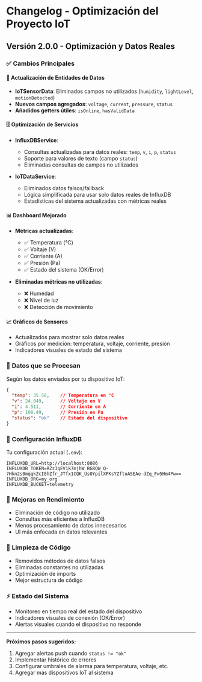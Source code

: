 # Changelog - Optimización del Proyecto IoT

## Versión 2.0.0 - Optimización y Datos Reales

### ✅ **Cambios Principales**

#### 🔄 **Actualización de Entidades de Datos**
- **IoTSensorData**: Eliminados campos no utilizados (`humidity`, `lightLevel`, `motionDetected`)
- **Nuevos campos agregados**: `voltage`, `current`, `pressure`, `status`
- **Añadidos getters útiles**: `isOnline`, `hasValidData`

#### 🗄️ **Optimización de Servicios**
- **InfluxDBService**: 
  - Consultas actualizadas para datos reales: `temp`, `v`, `i`, `p`, `status`
  - Soporte para valores de texto (campo `status`)
  - Eliminadas consultas de campos no utilizados
  
- **IoTDataService**:
  - Eliminados datos falsos/fallback
  - Lógica simplificada para usar solo datos reales de InfluxDB
  - Estadísticas del sistema actualizadas con métricas reales

#### 📊 **Dashboard Mejorado**
- **Métricas actualizadas**:
  - ✅ Temperatura (°C)
  - ✅ Voltaje (V) 
  - ✅ Corriente (A)
  - ✅ Presión (Pa)
  - ✅ Estado del sistema (OK/Error)
  
- **Eliminadas métricas no utilizadas**:
  - ❌ Humedad
  - ❌ Nivel de luz
  - ❌ Detección de movimiento

#### 📈 **Gráficos de Sensores**
- Actualizados para mostrar solo datos reales
- Gráficos por medición: temperatura, voltaje, corriente, presión
- Indicadores visuales de estado del sistema

### 🎯 **Datos que se Procesan**

Según los datos enviados por tu dispositivo IoT:
```json
{
  "temp": 35.58,    // Temperatura en °C
  "v": 24.049,      // Voltaje en V  
  "i": 4.511,       // Corriente en A
  "p": 108.49,      // Presión en Pa
  "status": "ok"    // Estado del dispositivo
}
```

### 🔧 **Configuración InfluxDB**

Tu configuración actual (`.env`):
```
INFLUXDB_URL=http://localhost:8086
INFLUXDB_TOKEN=RZz3qEV1k7mjhW_BG8QW_Q-7Hkn2s0mqqkZcI8hZfr_JTfx1CQK_UsOYpilXPKsYZftoASEAe-dZq_Fw5Hm4Pw==
INFLUXDB_ORG=my_org
INFLUXDB_BUCKET=telemetry
```

### 🚀 **Mejoras en Rendimiento**
- Eliminación de código no utilizado
- Consultas más eficientes a InfluxDB
- Menos procesamiento de datos innecesarios
- UI más enfocada en datos relevantes

### 🐛 **Limpieza de Código**
- Removidos métodos de datos falsos
- Eliminadas constantes no utilizadas
- Optimización de imports
- Mejor estructura de código

### ⚡ **Estado del Sistema**
- Monitoreo en tiempo real del estado del dispositivo
- Indicadores visuales de conexión (OK/Error)
- Alertas visuales cuando el dispositivo no responde

---

**Próximos pasos sugeridos:**
1. Agregar alertas push cuando `status != "ok"`
2. Implementar histórico de errores
3. Configurar umbrales de alarma para temperatura, voltaje, etc.
4. Agregar más dispositivos IoT al sistema